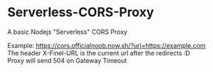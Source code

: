 # Serverless-CORS-Proxy
A basic Nodejs "Serverless" CORS Proxy  


Example: https://cors.officialnoob.now.sh/?url=https://example.com   
The header X-Finel-URL is the current url after the redirects :D  
Proxy will send 504 on Gateway Timeout
